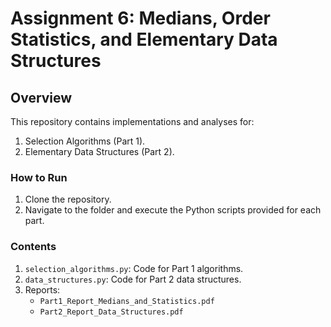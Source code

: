 
# Assignment 6: Medians, Order Statistics, and Elementary Data Structures

## Overview

This repository contains implementations and analyses for:
1. Selection Algorithms (Part 1).
2. Elementary Data Structures (Part 2).

### How to Run

1. Clone the repository.
2. Navigate to the folder and execute the Python scripts provided for each part.

### Contents

1. `selection_algorithms.py`: Code for Part 1 algorithms.
2. `data_structures.py`: Code for Part 2 data structures.
3. Reports:
   - `Part1_Report_Medians_and_Statistics.pdf`
   - `Part2_Report_Data_Structures.pdf`
